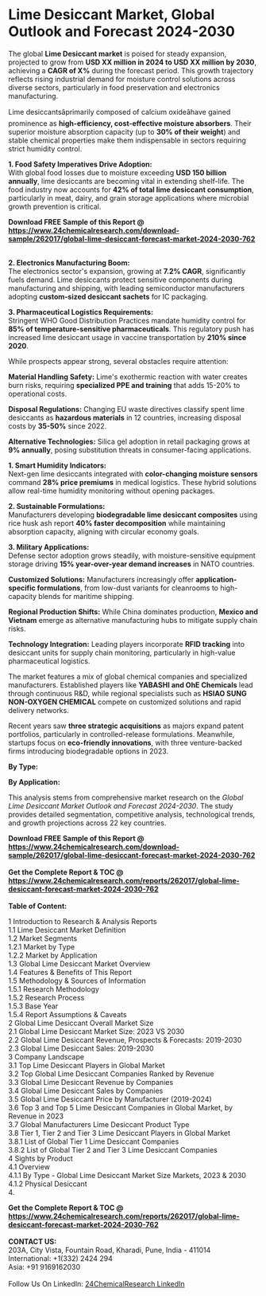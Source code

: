 <h1>Lime Desiccant Market, Global Outlook and Forecast 2024-2030</h1><p>The global <strong>Lime Desiccant market</strong> is poised for steady expansion, projected to grow from <strong>USD XX million in 2024 to USD XX million by 2030</strong>, achieving a <strong>CAGR of X%</strong> during the forecast period. This growth trajectory reflects rising industrial demand for moisture control solutions across diverse sectors, particularly in food preservation and electronics manufacturing.</p><p>Lime desiccantsâprimarily composed of calcium oxideâhave gained prominence as <strong>high-efficiency, cost-effective moisture absorbers</strong>. Their superior moisture absorption capacity (up to <strong>30% of their weight</strong>) and stable chemical properties make them indispensable in sectors requiring strict humidity control.</p><p><strong>1. Food Safety Imperatives Drive Adoption:</strong><br> 
With global food losses due to moisture exceeding <strong>USD 150 billion annually</strong>, lime desiccants are becoming vital in extending shelf-life. The food industry now accounts for <strong>42% of total lime desiccant consumption</strong>, particularly in meat, dairy, and grain storage applications where microbial growth prevention is critical.</p><div><b>Download FREE Sample of this Report @ 
            <a href="https://www.24chemicalresearch.com/download-sample/262017/global-lime-desiccant-forecast-market-2024-2030-762">
            https://www.24chemicalresearch.com/download-sample/262017/global-lime-desiccant-forecast-market-2024-2030-762</a></b></div><br><p><strong>2. Electronics Manufacturing Boom:</strong><br>
The electronics sector's expansion, growing at <strong>7.2% CAGR</strong>, significantly fuels demand. Lime desiccants protect sensitive components during manufacturing and shipping, with leading semiconductor manufacturers adopting <strong>custom-sized desiccant sachets</strong> for IC packaging.</p><p><strong>3. Pharmaceutical Logistics Requirements:</strong><br>
Stringent WHO Good Distribution Practices mandate humidity control for <strong>85% of temperature-sensitive pharmaceuticals</strong>. This regulatory push has increased lime desiccant usage in vaccine transportation by <strong>210% since 2020</strong>.</p><p>While prospects appear strong, several obstacles require attention:</p><p><strong>Material Handling Safety:</strong> Lime's exothermic reaction with water creates burn risks, requiring <strong>specialized PPE and training</strong> that adds 15-20% to operational costs.</p><p><strong>Disposal Regulations:</strong> Changing EU waste directives classify spent lime desiccants as <strong>hazardous materials</strong> in 12 countries, increasing disposal costs by <strong>35-50%</strong> since 2022.</p><p><strong>Alternative Technologies:</strong> Silica gel adoption in retail packaging grows at <strong>9% annually</strong>, posing substitution threats in consumer-facing applications.</p><p><strong>1. Smart Humidity Indicators:</strong><br>
Next-gen lime desiccants integrated with <strong>color-changing moisture sensors</strong> command <strong>28% price premiums</strong> in medical logistics. These hybrid solutions allow real-time humidity monitoring without opening packages.</p><p><strong>2. Sustainable Formulations:</strong><br>
Manufacturers developing <strong>biodegradable lime desiccant composites</strong> using rice husk ash report <strong>40% faster decomposition</strong> while maintaining absorption capacity, aligning with circular economy goals.</p><p><strong>3. Military Applications:</strong><br>
Defense sector adoption grows steadily, with moisture-sensitive equipment storage driving <strong>15% year-over-year demand increases</strong> in NATO countries.</p><p><strong>Customized Solutions:</strong> Manufacturers increasingly offer <strong>application-specific formulations</strong>, from low-dust variants for cleanrooms to high-capacity blends for maritime shipping.</p><p><strong>Regional Production Shifts:</strong> While China dominates production, <strong>Mexico and Vietnam</strong> emerge as alternative manufacturing hubs to mitigate supply chain risks.</p><p><strong>Technology Integration:</strong> Leading players incorporate <strong>RFID tracking</strong> into desiccant units for supply chain monitoring, particularly in high-value pharmaceutical logistics.</p><p>The market features a mix of global chemical companies and specialized manufacturers. Established players like <strong>YABASHI and OhE Chemicals</strong> lead through continuous R&amp;D, while regional specialists such as <strong>HSIAO SUNG NON-OXYGEN CHEMICAL</strong> compete on customized solutions and rapid delivery networks.</p><p>Recent years saw <strong>three strategic acquisitions</strong> as majors expand patent portfolios, particularly in controlled-release formulations. Meanwhile, startups focus on <strong>eco-friendly innovations</strong>, with three venture-backed firms introducing biodegradable options in 2023.</p><p><strong>By Type:</strong></p><p><strong>By Application:</strong></p><p>This analysis stems from comprehensive market research on the <em>Global Lime Desiccant Market Outlook and Forecast 2024-2030</em>. The study provides detailed segmentation, competitive analysis, technological trends, and growth projections across 22 key countries.</p><div><b>Download FREE Sample of this Report @ 
            <a href="https://www.24chemicalresearch.com/download-sample/262017/global-lime-desiccant-forecast-market-2024-2030-762">
            https://www.24chemicalresearch.com/download-sample/262017/global-lime-desiccant-forecast-market-2024-2030-762</a></b></div><br><div><b>Get the Complete Report & TOC @ 
            <a href="https://www.24chemicalresearch.com/reports/262017/global-lime-desiccant-forecast-market-2024-2030-762">
            https://www.24chemicalresearch.com/reports/262017/global-lime-desiccant-forecast-market-2024-2030-762</a></b></div><br>
            <b>Table of Content:</b><p>1 Introduction to Research & Analysis Reports<br />
    1.1 Lime Desiccant Market Definition<br />
    1.2 Market Segments<br />
        1.2.1 Market by Type<br />
        1.2.2 Market by Application<br />
    1.3 Global Lime Desiccant Market Overview<br />
    1.4 Features & Benefits of This Report<br />
    1.5 Methodology & Sources of Information<br />
        1.5.1 Research Methodology<br />
        1.5.2 Research Process<br />
        1.5.3 Base Year<br />
        1.5.4 Report Assumptions & Caveats<br />
2 Global Lime Desiccant Overall Market Size<br />
    2.1 Global Lime Desiccant Market Size: 2023 VS 2030<br />
    2.2 Global Lime Desiccant Revenue, Prospects & Forecasts: 2019-2030<br />
    2.3 Global Lime Desiccant Sales: 2019-2030<br />
3 Company Landscape<br />
    3.1 Top Lime Desiccant Players in Global Market<br />
    3.2 Top Global Lime Desiccant Companies Ranked by Revenue<br />
    3.3 Global Lime Desiccant Revenue by Companies<br />
    3.4 Global Lime Desiccant Sales by Companies<br />
    3.5 Global Lime Desiccant Price by Manufacturer (2019-2024)<br />
    3.6 Top 3 and Top 5 Lime Desiccant Companies in Global Market, by Revenue in 2023<br />
    3.7 Global Manufacturers Lime Desiccant Product Type<br />
    3.8 Tier 1, Tier 2 and Tier 3 Lime Desiccant Players in Global Market<br />
        3.8.1 List of Global Tier 1 Lime Desiccant Companies<br />
        3.8.2 List of Global Tier 2 and Tier 3 Lime Desiccant Companies<br />
4 Sights by Product<br />
    4.1 Overview<br />
        4.1.1 By Type - Global Lime Desiccant Market Size Markets, 2023 & 2030<br />
        4.1.2 Physical Desiccant<br />
        4.</p><div><b>Get the Complete Report & TOC @ 
            <a href="https://www.24chemicalresearch.com/reports/262017/global-lime-desiccant-forecast-market-2024-2030-762">
            https://www.24chemicalresearch.com/reports/262017/global-lime-desiccant-forecast-market-2024-2030-762</a></b></div><br><b>CONTACT US:</b><br>
            203A, City Vista, Fountain Road, Kharadi, Pune, India - 411014<br>
            International: +1(332) 2424 294<br>
            Asia: +91 9169162030 <br><br>
            Follow Us On LinkedIn: <a href="https://www.linkedin.com/company/24chemicalresearch/">24ChemicalResearch LinkedIn</a>